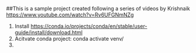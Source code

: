 ##This is a sample project created following a series of videos by Krishnaik https://www.youtube.com/watch?v=Rv6UFGNmNZg

1. Install https://conda.io/projects/conda/en/stable/user-guide/install/download.html
2. Acitvate conda project: conda activate venv/
3.
